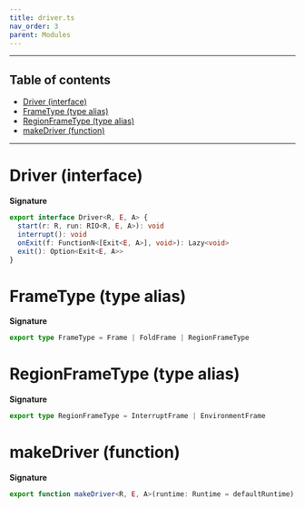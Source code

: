 ```yaml
---
title: driver.ts
nav_order: 3
parent: Modules
---
```


---

<h2 class="text-delta">Table of contents</h2>

- [Driver (interface)](#driver-interface)
- [FrameType (type alias)](#frametype-type-alias)
- [RegionFrameType (type alias)](#regionframetype-type-alias)
- [makeDriver (function)](#makedriver-function)

---

# Driver (interface)

**Signature**

```ts
export interface Driver<R, E, A> {
  start(r: R, run: RIO<R, E, A>): void
  interrupt(): void
  onExit(f: FunctionN<[Exit<E, A>], void>): Lazy<void>
  exit(): Option<Exit<E, A>>
}
```

# FrameType (type alias)

**Signature**

```ts
export type FrameType = Frame | FoldFrame | RegionFrameType
```

# RegionFrameType (type alias)

**Signature**

```ts
export type RegionFrameType = InterruptFrame | EnvironmentFrame
```

# makeDriver (function)

**Signature**

```ts
export function makeDriver<R, E, A>(runtime: Runtime = defaultRuntime): Driver<R, E, A> { ... }
```
